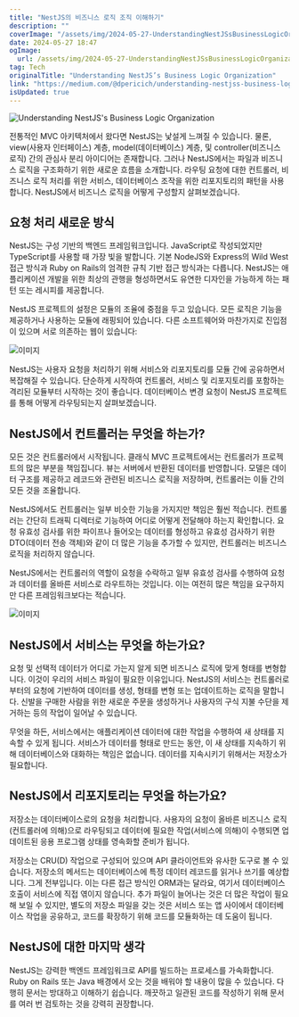 ```yaml
---
title: "NestJS의 비즈니스 로직 조직 이해하기"
description: ""
coverImage: "/assets/img/2024-05-27-UnderstandingNestJSsBusinessLogicOrganization_0.png"
date: 2024-05-27 18:47
ogImage:
  url: /assets/img/2024-05-27-UnderstandingNestJSsBusinessLogicOrganization_0.png
tag: Tech
originalTitle: "Understanding NestJS’s Business Logic Organization"
link: "https://medium.com/@dpericich/understanding-nestjss-business-logic-organization-5504b4ee0487"
isUpdated: true
---
```


![Understanding NestJS's Business Logic Organization](/assets/img/2024-05-27-UnderstandingNestJSsBusinessLogicOrganization_0.png)

전통적인 MVC 아키텍처에서 왔다면 NestJS는 낯설게 느껴질 수 있습니다. 물론, view(사용자 인터페이스) 계층, model(데이터베이스) 계층, 및 controller(비즈니스 로직) 간의 관심사 분리 아이디어는 존재합니다. 그러나 NestJS에서는 파일과 비즈니스 로직을 구조화하기 위한 새로운 흐름을 소개합니다. 라우팅 요청에 대한 컨트롤러, 비즈니스 로직 처리를 위한 서비스, 데이터베이스 조작을 위한 리포지토리의 패턴을 사용합니다. NestJS에서 비즈니스 로직을 어떻게 구성할지 살펴보겠습니다.

## 요청 처리 새로운 방식

NestJS는 구성 기반의 백엔드 프레임워크입니다. JavaScript로 작성되었지만 TypeScript를 사용할 때 가장 빛을 발합니다. 기본 NodeJS와 Express의 Wild West 접근 방식과 Ruby on Rails의 엄격한 규칙 기반 접근 방식과는 다릅니다. NestJS는 애플리케이션 개발을 위한 최상의 관행을 형성하면서도 유연한 디자인을 가능하게 하는 패턴 또는 레시피를 제공합니다.

<!-- seedividend - 사각형 -->

<ins class="adsbygoogle"
     style="display:block"
     data-ad-client="ca-pub-4877378276818686"
     data-ad-slot="1898504329"
     data-ad-format="auto"
     data-full-width-responsive="true"></ins>

<script>
     (adsbygoogle = window.adsbygoogle || []).push({});
</script>

NestJS 프로젝트의 설정은 모듈의 조율에 중점을 두고 있습니다. 모든 로직은 기능을 제공하거나 사용하는 모듈에 래핑되어 있습니다. 다른 소프트웨어와 마찬가지로 진입점이 있으며 서로 의존하는 웹이 있습니다:

![이미지](/assets/img/2024-05-27-UnderstandingNestJSsBusinessLogicOrganization_1.png)

NestJS는 사용자 요청을 처리하기 위해 서비스와 리포지토리를 모듈 간에 공유하면서 복잡해질 수 있습니다. 단순하게 시작하여 컨트롤러, 서비스 및 리포지토리를 포함하는 격리된 모듈부터 시작하는 것이 좋습니다. 데이터베이스 변경 요청이 NestJS 프로젝트를 통해 어떻게 라우팅되는지 살펴보겠습니다.

## NestJS에서 컨트롤러는 무엇을 하는가?

<!-- seedividend - 사각형 -->

<ins class="adsbygoogle"
     style="display:block"
     data-ad-client="ca-pub-4877378276818686"
     data-ad-slot="1898504329"
     data-ad-format="auto"
     data-full-width-responsive="true"></ins>

<script>
     (adsbygoogle = window.adsbygoogle || []).push({});
</script>

모든 것은 컨트롤러에서 시작됩니다. 클래식 MVC 프로젝트에서는 컨트롤러가 프로젝트의 많은 부분을 책임집니다. 뷰는 서버에서 반환된 데이터를 반영합니다. 모델은 데이터 구조를 제공하고 레코드와 관련된 비즈니스 로직을 저장하며, 컨트롤러는 이들 간의 모든 것을 조율합니다.

NestJS에서도 컨트롤러는 일부 비슷한 기능을 가지지만 책임은 훨씬 적습니다. 컨트롤러는 간단히 트래픽 디렉터로 기능하여 어디로 어떻게 전달해야 하는지 확인합니다. 요청 유효성 검사를 위한 파이프나 들어오는 데이터를 형성하고 유효성 검사하기 위한 DTO(데이터 전송 객체)와 같이 더 많은 기능을 추가할 수 있지만, 컨트롤러는 비즈니스 로직을 처리하지 않습니다.

NestJS에서는 컨트롤러의 역할이 요청을 수락하고 일부 유효성 검사를 수행하여 요청과 데이터를 올바른 서비스로 라우트하는 것입니다. 이는 여전히 많은 책임을 요구하지만 다른 프레임워크보다는 적습니다.

![이미지](/assets/img/2024-05-27-UnderstandingNestJSsBusinessLogicOrganization_2.png)

<!-- seedividend - 사각형 -->

<ins class="adsbygoogle"
     style="display:block"
     data-ad-client="ca-pub-4877378276818686"
     data-ad-slot="1898504329"
     data-ad-format="auto"
     data-full-width-responsive="true"></ins>

<script>
     (adsbygoogle = window.adsbygoogle || []).push({});
</script>

## NestJS에서 서비스는 무엇을 하는가요?

요청 및 선택적 데이터가 어디로 가는지 알게 되면 비즈니스 로직에 맞게 형태를 변형합니다. 이것이 우리의 서비스 파일이 필요한 이유입니다. NestJS의 서비스는 컨트롤러로부터의 요청에 기반하여 데이터를 생성, 형태를 변형 또는 업데이트하는 로직을 말합니다. 신발을 구매한 사람을 위한 새로운 주문을 생성하거나 사용자의 구식 지불 수단을 제거하는 등의 작업이 일어날 수 있습니다.

무엇을 하든, 서비스에서는 애플리케이션 데이터에 대한 작업을 수행하여 새 상태를 지속할 수 있게 됩니다. 서비스가 데이터를 형태로 만드는 동안, 이 새 상태를 지속하기 위해 데이터베이스와 대화하는 책임은 없습니다. 데이터를 지속시키기 위해서는 저장소가 필요합니다.

## NestJS에서 리포지토리는 무엇을 하는가요?

<!-- seedividend - 사각형 -->

<ins class="adsbygoogle"
     style="display:block"
     data-ad-client="ca-pub-4877378276818686"
     data-ad-slot="1898504329"
     data-ad-format="auto"
     data-full-width-responsive="true"></ins>

<script>
     (adsbygoogle = window.adsbygoogle || []).push({});
</script>

저장소는 데이터베이스로의 요청을 처리합니다. 사용자의 요청이 올바른 비즈니스 로직(컨트롤러에 의해)으로 라우팅되고 데이터에 필요한 작업(서비스에 의해)이 수행되면 업데이트된 응용 프로그램 상태를 영속화할 준비가 됩니다.

저장소는 CRU(D) 작업으로 구성되어 있으며 API 클라이언트와 유사한 도구로 볼 수 있습니다. 저장소의 메서드는 데이터베이스에 특정 데이터 레코드를 읽거나 쓰기를 예상합니다. 그게 전부입니다. 이는 다른 접근 방식인 ORM과는 달라요, 여기서 데이터베이스 호출이 서비스에 직접 엮이지 않습니다. 추가 파일이 늘어나는 것은 더 많은 작업이 필요해 보일 수 있지만, 별도의 저장소 파일을 갖는 것은 서비스 또는 앱 사이에서 데이터베이스 작업을 공유하고, 코드를 확장하기 위해 코드를 모듈화하는 데 도움이 됩니다.

## NestJS에 대한 마지막 생각

NestJS는 강력한 백엔드 프레임워크로 API를 빌드하는 프로세스를 가속화합니다. Ruby on Rails 또는 Java 배경에서 오는 것을 배워야 할 내용이 많을 수 있습니다. 다행히 문서는 방대하고 이해하기 쉽습니다. 깨끗하고 일관된 코드를 작성하기 위해 문서를 여러 번 검토하는 것을 강력히 권장합니다.
